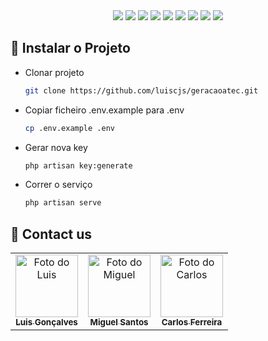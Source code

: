 <div align="center">
    <img src="https://img.shields.io/badge/PHP-777BB4?style=for-the-badge&logo=php&logoColor=white" /> <img src="https://img.shields.io/badge/Laravel-FF2D20?style=for-the-badge&logo=laravel&logoColor=white" /> <img src="https://img.shields.io/badge/JavaScript-323330?style=for-the-badge&logo=javascript&logoColor=F7DF1E" /> <img src="https://img.shields.io/badge/MySQL-00000F?style=for-the-badge&logo=mysql&logoColor=white" /> <img src="https://img.shields.io/badge/npm-CB3837?style=for-the-badge&logo=npm&logoColor=white"/> <img src="http://img.shields.io/badge/-PHPStorm-181717?style=for-the-badge&logo=phpstorm&logoColor=white"/> <img src="https://img.shields.io/badge/Adobe%20XD-470137?style=for-the-badge&logo=Adobe%20XD&logoColor=#FF61F6"/> <img src="https://img.shields.io/badge/Bootstrap-563D7C?style=for-the-badge&logo=bootstrap&logoColor=white"/> <img src="https://img.shields.io/badge/Trello-0052CC?style=for-the-badge&logo=trello&logoColor=white"/>
</div>

## 🚀 Instalar o Projeto
* Clonar projeto
    ```sh
    git clone https://github.com/luiscjs/geracaoatec.git
    ```
* Copiar ficheiro .env.example para .env
    ```sh
    cp .env.example .env
    ```
* Gerar nova key
    ```sh
    php artisan key:generate
    ```
* Correr o serviço
    ```sh
    php artisan serve
    ```
 
## 🤝 Contact us

<table>
  <tr>
    <td align="center">
      <a href="https://www.linkedin.com/in/luis-goncalves-fc/">
        <img src="https://cdn.cloudflare.steamstatic.com/steamcommunity/public/images/avatars/3a/3a9122dd5343c112013e382fe8a6294fa81e0896_full.jpg" width="100px;" alt="Foto do Luis"/><br>
        <sub>
          <b>Luis Gonçalves</b>
        </sub>
      </a>
    </td>
    <td align="center">
      <a href="https://www.linkedin.com/in/miguel-santos-mas/">
        <img src="https://cdn.cloudflare.steamstatic.com/steamcommunity/public/images/avatars/93/93ceaaa6d3973ed10e9904ca5a70635734273b85_full.jpg" width="100px;" alt="Foto do Miguel"/><br>
        <sub>
          <b>Miguel Santos</b>
        </sub>
      </a>
    </td>
    <td align="center">
      <a href="https://www.linkedin.com/in/carlos-ferreira99/">
        <img src="https://www.meme-arsenal.com/memes/82e6847c7476c6998c856ce30f98c502.jpg" width="100px;" alt="Foto do Carlos"/><br>
        <sub>
          <b>Carlos Ferreira</b>
        </sub>
      </a>
    </td>
  </tr>
</table>
